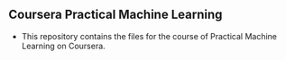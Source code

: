 ## Coursera Practical Machine Learning

 - This repository contains the files for the course of Practical Machine Learning on Coursera. 
